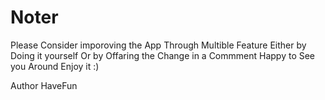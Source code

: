 # Noter
Please Consider imporoving the App Through Multible Feature 
Either by Doing it yourself Or by Offaring the Change in a Commment 
Happy to See you Around Enjoy it :) 

Author HaveFun

